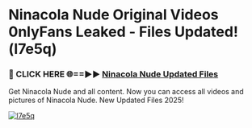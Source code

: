 # Ninacola Nude Original Videos 0nlyFans Leaked - Files Updated! (l7e5q)

<h3>🔴 CLICK HERE 🌐==►► <a href="https://tinyurl.com/4mcuefdz" rel="nofollow">Ninacola Nude Updated Files</a></h3>

Get Ninacola Nude and all content. Now you can access all videos and pictures of Ninacola Nude. New Updated Files 2025!

[![l7e5q](https://i.imgur.com/StAQSOY.gif)](https://tinyurl.com/4mcuefdz)
